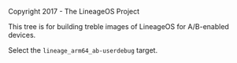 Copyright 2017 - The LineageOS Project

This tree is for building treble images of LineageOS for A/B-enabled devices.

Select the ```lineage_arm64_ab-userdebug``` target.
